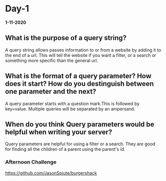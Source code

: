 # Day-1
__1-11-2020__

## What is the purpose of a query string?

A query string allows passes information to or from a website by adding it to the end of a url. This will tell the website if you want a filter, or a search or something more specific than the general url.

## What is the format of a query parameter? How does it start? How do you destinguish between one parameter and the next?

A query parameter starts with a question mark.This is followed by key=value. Multiple queries will be separated by an ampersand.

## When do you think Query parameters would be helpful when writing your server?

Query parameters are helpful for using a filter or a search. They are good for finding all the children of a parent using the parent's id.

### Afternoon Challenge

https://github.com/JasonSpjute/burgershack